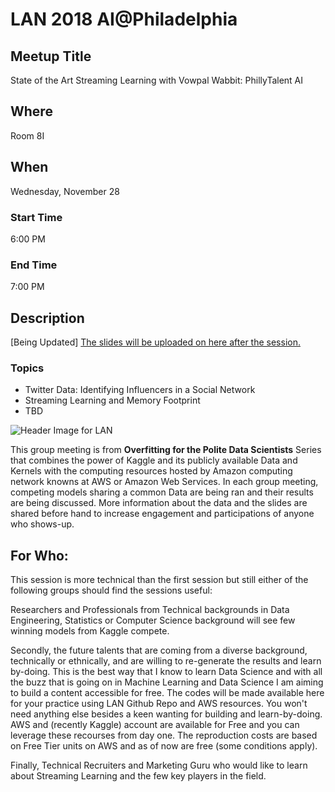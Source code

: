 # LAN 2018 AI@Philadelphia
## Meetup Title
State of the Art Streaming Learning with Vowpal Wabbit: PhillyTalent AI
## Where
Room 8I

## When
Wednesday, November 28

### Start Time
6:00 PM
### End Time
7:00 PM
## Description
[Being Updated]
[The slides will be uploaded on here after the session.](https://github.com/lotusxai/LAN-Workshops)


### Topics
* Twitter Data: Identifying Influencers in a Social Network  
* Streaming Learning and Memory Footprint
* TBD




![Header Image for LAN ](./img/lan_overfitting.png)

This group meeting is from **Overfitting for the Polite Data Scientists** Series that combines the power of Kaggle and its publicly available Data and Kernels with the computing resources hosted by Amazon computing network knowns at AWS or Amazon Web Services. In each group meeting, competing models sharing a common Data are being ran and their results are being discussed. More information about the data and the slides are shared before hand to increase engagement and participations of anyone who shows-up.


## For Who:
This session is more technical than the first session but still either of the following groups should find the sessions useful:

Researchers and Professionals from Technical backgrounds in Data Engineering, Statistics or Computer Science background will see few winning models from Kaggle compete.

Secondly, the future talents that are coming from a diverse background, technically or ethnically, and are willing to re-generate the results and learn by-doing. This is the best way that I know to learn Data Science and with all the buzz that is going on in Machine Learning and Data Science I am aiming to build a content accessible for free. The codes will be made available here for your practice using LAN Github Repo and AWS resources. You won't need anything else besides a keen wanting for building and learn-by-doing. AWS and (recently Kaggle) account are available for Free and you can leverage these recourses from day one. The reproduction costs are based on Free Tier units on AWS and as of now are free (some conditions apply).

Finally, Technical Recruiters and Marketing Guru who would like to learn about Streaming Learning and the few key players in the field.
